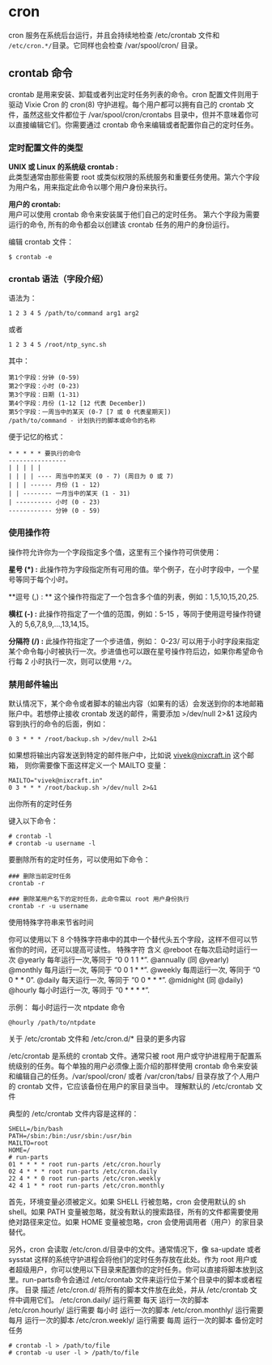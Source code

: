 # cron
cron 服务在系统后台运行，并且会持续地检查 /etc/crontab 文件和 ```/etc/cron.*/```目录。它同样也会检查 /var/spool/cron/ 目录。

## crontab 命令
crontab 是用来安装、卸载或者列出定时任务列表的命令。cron 配置文件则用于驱动 Vixie Cron 的 cron(8) 守护进程。每个用户都可以拥有自己的 crontab 文件，虽然这些文件都位于 /var/spool/cron/crontabs 目录中，但并不意味着你可以直接编辑它们。你需要通过 crontab 命令来编辑或者配置你自己的定时任务。

### 定时配置文件的类型
**UNIX 或 Linux 的系统级 crontab :**  
 此类型通常由那些需要 root 或类似权限的系统服务和重要任务使用。第六个字段为用户名，用来指定此命令以哪个用户身份来执行。

**用户的 crontab:**  
 用户可以使用 crontab 命令来安装属于他们自己的定时任务。 第六个字段为需要运行的命令, 所有的命令都会以创建该 crontab 任务的用户的身份运行。

编辑 crontab 文件：

    $ crontab -e

### crontab 语法（字段介绍）

语法为：

    1 2 3 4 5 /path/to/command arg1 arg2

或者

    1 2 3 4 5 /root/ntp_sync.sh

其中：

    第1个字段：分钟 (0-59)
    第2个字段：小时 (0-23)
    第3个字段：日期 (1-31)
    第4个字段：月份 (1-12 [12 代表 December])
    第5个字段：一周当中的某天 (0-7 [7 或 0 代表星期天])
    /path/to/command - 计划执行的脚本或命令的名称

便于记忆的格式：

    * * * * * 要执行的命令
    ----------------
    | | | | |
    | | | | ---- 周当中的某天 (0 - 7) (周日为 0 或 7)
    | | | ------ 月份 (1 - 12)
    | | -------- 一月当中的某天 (1 - 31)
    | ---------- 小时 (0 - 23)
    ------------ 分钟 (0 - 59)

### 使用操作符
操作符允许你为一个字段指定多个值，这里有三个操作符可供使用：

**星号 (*) :** 此操作符为字段指定所有可用的值。举个例子，在小时字段中，一个星号等同于每个小时。

**逗号 (,) : ** 这个操作符指定了一个包含多个值的列表，例如：1,5,10,15,20,25.

**横杠 (-) :** 此操作符指定了一个值的范围，例如：5-15 ，等同于使用逗号操作符键入的 5,6,7,8,9,...,13,14,15。

**分隔符 (/) :** 此操作符指定了一个步进值，例如： 0-23/ 可以用于小时字段来指定某个命令每小时被执行一次。步进值也可以跟在星号操作符后边，如果你希望命令行每 2 小时执行一次，则可以使用 ```*/2```。

### 禁用邮件输出

默认情况下，某个命令或者脚本的输出内容（如果有的话）会发送到你的本地邮箱账户中。若想停止接收 crontab 发送的邮件，需要添加 >/dev/null 2>&1 这段内容到执行的命令的后面，例如：

    0 3 * * * /root/backup.sh >/dev/null 2>&1

如果想将输出内容发送到特定的邮件账户中，比如说 vivek@nixcraft.in 这个邮箱， 则你需要像下面这样定义一个 MAILTO 变量：

    MAILTO="vivek@nixcraft.in"
    0 3 * * * /root/backup.sh >/dev/null 2>&1

出你所有的定时任务

键入以下命令：

    # crontab -l
    # crontab -u username -l

要删除所有的定时任务，可以使用如下命令：

    ### 删除当前定时任务
    crontab -r

    ### 删除某用户名下的定时任务，此命令需以 root 用户身份执行
    crontab -r -u username

使用特殊字符串来节省时间

你可以使用以下 8 个特殊字符串中的其中一个替代头五个字段，这样不但可以节省你的时间，还可以提高可读性。
特殊字符	含义
@reboot 	在每次启动时运行一次
@yearly 	每年运行一次,等同于 “0 0 1 1 *”.
@annually 	(同 @yearly)
@monthly 	每月运行一次, 等同于 “0 0 1 * *”.
@weekly 	每周运行一次, 等同于 “0 0 * * 0”.
@daily 	每天运行一次, 等同于 “0 0 * * *”.
@midnight 	(同 @daily)
@hourly 	每小时运行一次, 等同于 “0 * * * *”.

示例：
每小时运行一次 ntpdate 命令

    @hourly /path/to/ntpdate

关于 /etc/crontab 文件和 /etc/cron.d/* 目录的更多内容

/etc/crontab 是系统的 crontab 文件。通常只被 root 用户或守护进程用于配置系统级别的任务。每个单独的用户必须像上面介绍的那样使用 crontab 命令来安装和编辑自己的任务。/var/spool/cron/ 或者 /var/cron/tabs/ 目录存放了个人用户的 crontab 文件，它应该备份在用户的家目录当中。
理解默认的 /etc/crontab 文件

典型的 /etc/crontab 文件内容是这样的：

    SHELL=/bin/bash
    PATH=/sbin:/bin:/usr/sbin:/usr/bin
    MAILTO=root
    HOME=/
    # run-parts
    01 * * * * root run-parts /etc/cron.hourly
    02 4 * * * root run-parts /etc/cron.daily
    22 4 * * 0 root run-parts /etc/cron.weekly
    42 4 1 * * root run-parts /etc/cron.monthly

首先，环境变量必须被定义。如果 SHELL 行被忽略，cron 会使用默认的 sh shell。如果 PATH 变量被忽略，就没有默认的搜索路径，所有的文件都需要使用绝对路径来定位。如果 HOME 变量被忽略，cron 会使用调用者（用户）的家目录替代。

另外，cron 会读取 /etc/cron.d/目录中的文件。通常情况下，像 sa-update 或者 sysstat 这样的系统守护进程会将他们的定时任务存放在此处。作为 root 用户或者超级用户，你可以使用以下目录来配置你的定时任务。你可以直接将脚本放到这里。run-parts命令会通过 /etc/crontab 文件来运行位于某个目录中的脚本或者程序。
目录	描述
/etc/cron.d/ 	将所有的脚本文件放在此处，并从 /etc/crontab 文件中调用它们。
/etc/cron.daily/ 	运行需要 每天 运行一次的脚本
/etc/cron.hourly/ 	运行需要 每小时 运行一次的脚本
/etc/cron.monthly/ 	运行需要 每月 运行一次的脚本
/etc/cron.weekly/ 	运行需要 每周 运行一次的脚本
备份定时任务

    # crontab -l > /path/to/file
    # crontab -u user -l > /path/to/file
